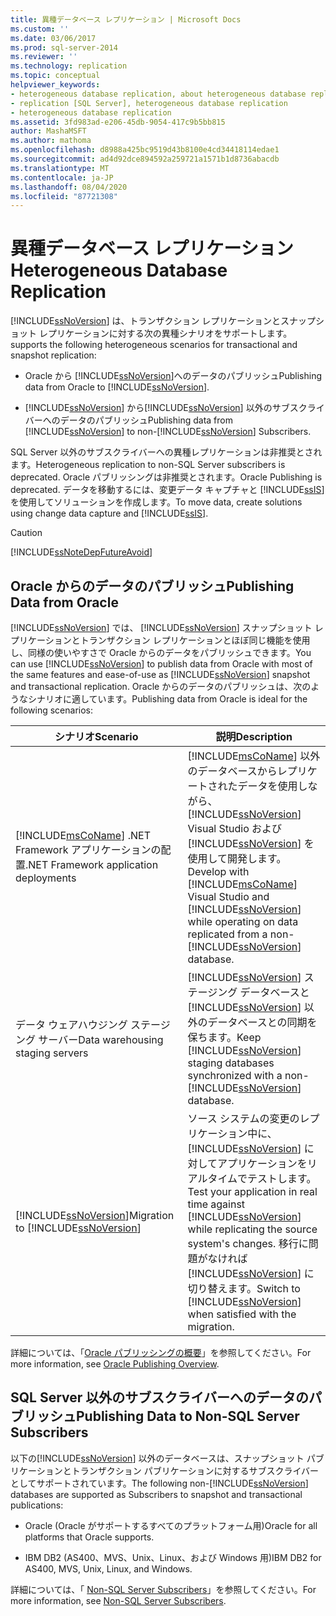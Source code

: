```yaml
---
title: 異種データベース レプリケーション | Microsoft Docs
ms.custom: ''
ms.date: 03/06/2017
ms.prod: sql-server-2014
ms.reviewer: ''
ms.technology: replication
ms.topic: conceptual
helpviewer_keywords:
- heterogeneous database replication, about heterogeneous database replication
- replication [SQL Server], heterogeneous database replication
- heterogeneous database replication
ms.assetid: 3fd983ad-e206-45db-9054-417c9b5bb815
author: MashaMSFT
ms.author: mathoma
ms.openlocfilehash: d8988a425bc9519d43b8100e4cd34418114edae1
ms.sourcegitcommit: ad4d92dce894592a259721a1571b1d8736abacdb
ms.translationtype: MT
ms.contentlocale: ja-JP
ms.lasthandoff: 08/04/2020
ms.locfileid: "87721308"
---
```

# <a name="heterogeneous-database-replication"></a><span data-ttu-id="a513b-102">異種データベース レプリケーション</span><span class="sxs-lookup"><span data-stu-id="a513b-102">Heterogeneous Database Replication</span></span>
  [!INCLUDE[ssNoVersion](../../../includes/ssnoversion-md.md)] <span data-ttu-id="a513b-103">は、トランザクション レプリケーションとスナップショット レプリケーションに対する次の異種シナリオをサポートします。</span><span class="sxs-lookup"><span data-stu-id="a513b-103">supports the following heterogeneous scenarios for transactional and snapshot replication:</span></span>  
  
-   <span data-ttu-id="a513b-104">Oracle から [!INCLUDE[ssNoVersion](../../../includes/ssnoversion-md.md)]へのデータのパブリッシュ</span><span class="sxs-lookup"><span data-stu-id="a513b-104">Publishing data from Oracle to [!INCLUDE[ssNoVersion](../../../includes/ssnoversion-md.md)].</span></span>  
  
-   <span data-ttu-id="a513b-105">[!INCLUDE[ssNoVersion](../../../includes/ssnoversion-md.md)] から[!INCLUDE[ssNoVersion](../../../includes/ssnoversion-md.md)] 以外のサブスクライバーへのデータのパブリッシュ</span><span class="sxs-lookup"><span data-stu-id="a513b-105">Publishing data from [!INCLUDE[ssNoVersion](../../../includes/ssnoversion-md.md)] to non-[!INCLUDE[ssNoVersion](../../../includes/ssnoversion-md.md)] Subscribers.</span></span>  
  
 <span data-ttu-id="a513b-106">SQL Server 以外のサブスクライバーへの異種レプリケーションは非推奨とされます。</span><span class="sxs-lookup"><span data-stu-id="a513b-106">Heterogeneous replication to non-SQL Server subscribers is deprecated.</span></span> <span data-ttu-id="a513b-107">Oracle パブリッシングは非推奨とされます。</span><span class="sxs-lookup"><span data-stu-id="a513b-107">Oracle Publishing is deprecated.</span></span> <span data-ttu-id="a513b-108">データを移動するには、変更データ キャプチャと [!INCLUDE[ssIS](../../../includes/ssis-md.md)]を使用してソリューションを作成します。</span><span class="sxs-lookup"><span data-stu-id="a513b-108">To move data, create solutions using change data capture and [!INCLUDE[ssIS](../../../includes/ssis-md.md)].</span></span>  
  
> [!CAUTION]  
>  [!INCLUDE[ssNoteDepFutureAvoid](../../../includes/ssnotedepfutureavoid-md.md)]  
  
## <a name="publishing-data-from-oracle"></a><span data-ttu-id="a513b-109">Oracle からのデータのパブリッシュ</span><span class="sxs-lookup"><span data-stu-id="a513b-109">Publishing Data from Oracle</span></span>  
 <span data-ttu-id="a513b-110">[!INCLUDE[ssNoVersion](../../../includes/ssnoversion-md.md)] では、 [!INCLUDE[ssNoVersion](../../../includes/ssnoversion-md.md)] スナップショット レプリケーションとトランザクション レプリケーションとほぼ同じ機能を使用し、同様の使いやすさで Oracle からのデータをパブリッシュできます。</span><span class="sxs-lookup"><span data-stu-id="a513b-110">You can use [!INCLUDE[ssNoVersion](../../../includes/ssnoversion-md.md)] to publish data from Oracle with most of the same features and ease-of-use as [!INCLUDE[ssNoVersion](../../../includes/ssnoversion-md.md)] snapshot and transactional replication.</span></span> <span data-ttu-id="a513b-111">Oracle からのデータのパブリッシュは、次のようなシナリオに適しています。</span><span class="sxs-lookup"><span data-stu-id="a513b-111">Publishing data from Oracle is ideal for the following scenarios:</span></span>  
  
|<span data-ttu-id="a513b-112">シナリオ</span><span class="sxs-lookup"><span data-stu-id="a513b-112">Scenario</span></span>|<span data-ttu-id="a513b-113">説明</span><span class="sxs-lookup"><span data-stu-id="a513b-113">Description</span></span>|  
|--------------|-----------------|  
|[!INCLUDE[msCoName](../../../includes/msconame-md.md)] <span data-ttu-id="a513b-114">.NET Framework アプリケーションの配置</span><span class="sxs-lookup"><span data-stu-id="a513b-114">.NET Framework application deployments</span></span>|<span data-ttu-id="a513b-115">[!INCLUDE[msCoName](../../../includes/msconame-md.md)] 以外のデータベースからレプリケートされたデータを使用しながら、 [!INCLUDE[ssNoVersion](../../../includes/ssnoversion-md.md)] Visual Studio および[!INCLUDE[ssNoVersion](../../../includes/ssnoversion-md.md)] を使用して開発します。</span><span class="sxs-lookup"><span data-stu-id="a513b-115">Develop with [!INCLUDE[msCoName](../../../includes/msconame-md.md)] Visual Studio and [!INCLUDE[ssNoVersion](../../../includes/ssnoversion-md.md)] while operating on data replicated from a non-[!INCLUDE[ssNoVersion](../../../includes/ssnoversion-md.md)] database.</span></span>|  
|<span data-ttu-id="a513b-116">データ ウェアハウジング ステージング サーバー</span><span class="sxs-lookup"><span data-stu-id="a513b-116">Data warehousing staging servers</span></span>|<span data-ttu-id="a513b-117">[!INCLUDE[ssNoVersion](../../../includes/ssnoversion-md.md)] ステージング データベースと[!INCLUDE[ssNoVersion](../../../includes/ssnoversion-md.md)] 以外のデータベースとの同期を保ちます。</span><span class="sxs-lookup"><span data-stu-id="a513b-117">Keep [!INCLUDE[ssNoVersion](../../../includes/ssnoversion-md.md)] staging databases synchronized with a non-[!INCLUDE[ssNoVersion](../../../includes/ssnoversion-md.md)] database.</span></span>|  
|<span data-ttu-id="a513b-118">[!INCLUDE[ssNoVersion](../../../includes/ssnoversion-md.md)]</span><span class="sxs-lookup"><span data-stu-id="a513b-118">Migration to [!INCLUDE[ssNoVersion](../../../includes/ssnoversion-md.md)]</span></span>|<span data-ttu-id="a513b-119">ソース システムの変更のレプリケーション中に、 [!INCLUDE[ssNoVersion](../../../includes/ssnoversion-md.md)] に対してアプリケーションをリアルタイムでテストします。</span><span class="sxs-lookup"><span data-stu-id="a513b-119">Test your application in real time against [!INCLUDE[ssNoVersion](../../../includes/ssnoversion-md.md)] while replicating the source system's changes.</span></span> <span data-ttu-id="a513b-120">移行に問題がなければ [!INCLUDE[ssNoVersion](../../../includes/ssnoversion-md.md)] に切り替えます。</span><span class="sxs-lookup"><span data-stu-id="a513b-120">Switch to [!INCLUDE[ssNoVersion](../../../includes/ssnoversion-md.md)] when satisfied with the migration.</span></span>|  
  
 <span data-ttu-id="a513b-121">詳細については、「[Oracle パブリッシングの概要](oracle-publishing-overview.md)」を参照してください。</span><span class="sxs-lookup"><span data-stu-id="a513b-121">For more information, see [Oracle Publishing Overview](oracle-publishing-overview.md).</span></span>  
  
## <a name="publishing-data-to-non-sql-server-subscribers"></a><span data-ttu-id="a513b-122">SQL Server 以外のサブスクライバーへのデータのパブリッシュ</span><span class="sxs-lookup"><span data-stu-id="a513b-122">Publishing Data to Non-SQL Server Subscribers</span></span>  
 <span data-ttu-id="a513b-123">以下の[!INCLUDE[ssNoVersion](../../../includes/ssnoversion-md.md)] 以外のデータベースは、スナップショット パブリケーションとトランザクション パブリケーションに対するサブスクライバーとしてサポートされています。</span><span class="sxs-lookup"><span data-stu-id="a513b-123">The following non-[!INCLUDE[ssNoVersion](../../../includes/ssnoversion-md.md)] databases are supported as Subscribers to snapshot and transactional publications:</span></span>  
  
-   <span data-ttu-id="a513b-124">Oracle (Oracle がサポートするすべてのプラットフォーム用)</span><span class="sxs-lookup"><span data-stu-id="a513b-124">Oracle for all platforms that Oracle supports.</span></span>  
  
-   <span data-ttu-id="a513b-125">IBM DB2 (AS400、MVS、Unix、Linux、および Windows 用)</span><span class="sxs-lookup"><span data-stu-id="a513b-125">IBM DB2 for AS400, MVS, Unix, Linux, and Windows.</span></span>  
  
 <span data-ttu-id="a513b-126">詳細については、「 [Non-SQL Server Subscribers](non-sql-server-subscribers.md)」を参照してください。</span><span class="sxs-lookup"><span data-stu-id="a513b-126">For more information, see [Non-SQL Server Subscribers](non-sql-server-subscribers.md).</span></span>  
  
  
